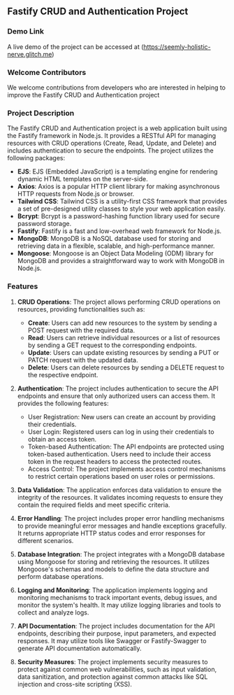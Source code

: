 ## Fastify CRUD and Authentication Project

### Demo Link

A live demo of the project can be accessed at (https://seemly-holistic-nerve.glitch.me)

### Welcome Contributors

We welcome contributions from developers who are interested in helping to improve the Fastify CRUD and Authentication project

### Project Description

The Fastify CRUD and Authentication project is a web application built using the Fastify framework in Node.js. It provides a RESTful API for managing resources with CRUD operations (Create, Read, Update, and Delete) and includes authentication to secure the endpoints. The project utilizes the following packages:

- **EJS**: EJS (Embedded JavaScript) is a templating engine for rendering dynamic HTML templates on the server-side.
- **Axios**: Axios is a popular HTTP client library for making asynchronous HTTP requests from Node.js or browser.
- **Tailwind CSS**: Tailwind CSS is a utility-first CSS framework that provides a set of pre-designed utility classes to style your web application easily.
- **Bcrypt**: Bcrypt is a password-hashing function library used for secure password storage.
- **Fastify**: Fastify is a fast and low-overhead web framework for Node.js.
- **MongoDB**: MongoDB is a NoSQL database used for storing and retrieving data in a flexible, scalable, and high-performance manner.
- **Mongoose**: Mongoose is an Object Data Modeling (ODM) library for MongoDB and provides a straightforward way to work with MongoDB in Node.js.

### Features

1. **CRUD Operations**: The project allows performing CRUD operations on resources, providing functionalities such as:

   - **Create**: Users can add new resources to the system by sending a POST request with the required data.
   - **Read**: Users can retrieve individual resources or a list of resources by sending a GET request to the corresponding endpoints.
   - **Update**: Users can update existing resources by sending a PUT or PATCH request with the updated data.
   - **Delete**: Users can delete resources by sending a DELETE request to the respective endpoint.

2. **Authentication**: The project includes authentication to secure the API endpoints and ensure that only authorized users can access them. It provides the following features:

   - User Registration: New users can create an account by providing their credentials.
   - User Login: Registered users can log in using their credentials to obtain an access token.
   - Token-based Authentication: The API endpoints are protected using token-based authentication. Users need to include their access token in the request headers to access the protected routes.
   - Access Control: The project implements access control mechanisms to restrict certain operations based on user roles or permissions.

3. **Data Validation**: The application enforces data validation to ensure the integrity of the resources. It validates incoming requests to ensure they contain the required fields and meet specific criteria.

4. **Error Handling**: The project includes proper error handling mechanisms to provide meaningful error messages and handle exceptions gracefully. It returns appropriate HTTP status codes and error responses for different scenarios.

5. **Database Integration**: The project integrates with a MongoDB database using Mongoose for storing and retrieving the resources. It utilizes Mongoose's schemas and models to define the data structure and perform database operations.

6. **Logging and Monitoring**: The application implements logging and monitoring mechanisms to track important events, debug issues, and monitor the system's health. It may utilize logging libraries and tools to collect and analyze logs.

7. **API Documentation**: The project includes documentation for the API endpoints, describing their purpose, input parameters, and expected responses. It may utilize tools like Swagger or Fastify-Swagger to generate API documentation automatically.

8. **Security Measures**: The project implements security measures to protect against common web vulnerabilities, such as input validation, data sanitization, and protection against common attacks like SQL injection and cross-site scripting (XSS).

